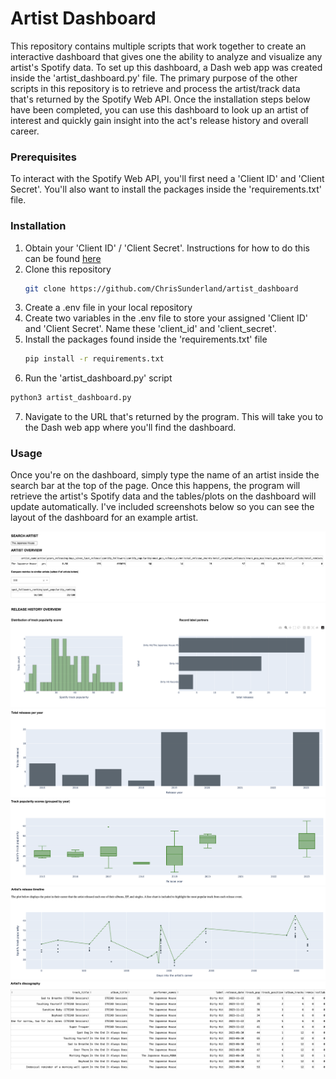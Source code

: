 <!-- Control + Shift + M to preview -->

# **Artist Dashboard**

This repository contains multiple scripts that work together to create an interactive dashboard that gives one the ability to analyze and visualize any artist's Spotify data. To set up this dashboard, a Dash web app was created inside the 'artist_dashboard.py' file. The primary purpose of the other scripts in this repository is to retrieve and process the artist/track data that's returned by the Spotify Web API. Once the installation steps below have been completed, you can use this dashboard to look up an artist of interest and quickly gain insight into the act's release history and overall career.

### Prerequisites

To interact with the Spotify Web API, you'll first need a 'Client ID' and 'Client Secret'. You'll also want to install the packages inside the 'requirements.txt' file.

### Installation

1. Obtain your 'Client ID' / 'Client Secret'. Instructions for how to do this can be found [here](https://developer.spotify.com/documentation/web-api/tutorials/getting-started)
2. Clone this repository
   ```sh
   git clone https://github.com/ChrisSunderland/artist_dashboard
   ```
3. Create a .env file in your local repository
4. Create two variables in the .env file to store your assigned 'Client ID' and 'Client Secret'. Name these 'client_id' and 'client_secret'.
5. Install the packages found inside the 'requirements.txt' file
   ```sh
   pip install -r requirements.txt
   ```
6. Run the 'artist_dashboard.py' script

  ```sh
  python3 artist_dashboard.py
  ```
7. Navigate to the URL that's returned by the program. This will take you to the Dash web app where you'll find the dashboard.

### Usage

Once you're on the dashboard, simply type the name of an artist inside the search bar at the top of the page. Once this happens, the program will retrieve the artist's Spotify data and the tables/plots on the dashboard will update automatically. I've included screenshots below so you can see the layout of the dashboard for an example artist.


![Search](readme_images/search_bar.png)
![Histogram](readme_images/hist_labels.png)
![ReleasesPerYear](readme_images/releases_per_year.png)
![PopularityPerYear](readme_images/pop_by_year.png)
![ReleaseTimeline](readme_images/release_timeline.png)
![Discography](readme_images/discography.png)
